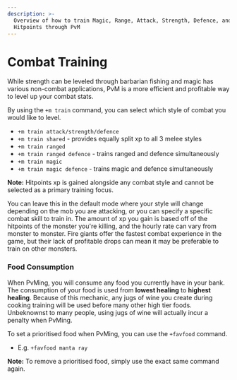 ```yaml
---
description: >-
  Overview of how to train Magic, Range, Attack, Strength, Defence, and
  Hitpoints through PvM
---
```


# Combat Training

While strength can be leveled through barbarian fishing and magic has various non-combat applications, PvM is a more efficient and profitable way to level up your combat stats.&#x20;

By using the `+m train` command, you can select which style of combat you would like to level.&#x20;

* `+m train attack/strength/defence`
* `+m train shared` - provides equally split xp to all 3 melee styles
* `+m train ranged`
* `+m train ranged defence` - trains ranged and defence simultaneously
* `+m train magic`
* `+m train magic defence` - trains magic and defence simultaneously

**Note:** Hitpoints xp is gained alongside any combat style and cannot be selected as a primary training focus.&#x20;

You can leave this in the default mode where your style will change depending on the mob you are attacking, or you can specify a specific combat skill to train in. The amount of xp you gain is based off of the hitpoints of the monster you're killing, and the hourly rate can vary from monster to monster. Fire giants offer the fastest combat experience in the game, but their lack of profitable drops can mean it may be preferable to train on other monsters.

### Food Consumption

When PvMing, you will consume any food you currently have in your bank. The consumption of your food is used from **lowest healing** to **highest healing**. Because of this mechanic, any jugs of wine you create during cooking training will be used before many other high tier foods. Unbeknownst to many people, using jugs of wine will actually incur a penalty when PvMing.

To set a prioritised food when PvMing, you can use the `+favfood` command.

* E.g. `+favfood manta ray`

**Note:** To remove a prioritised food, simply use the exact same command again.
